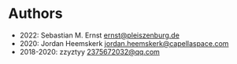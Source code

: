 # Authors

- 2022: Sebastian M. Ernst <ernst@pleiszenburg.de>
- 2020: Jordan Heemskerk <jordan.heemskerk@capellaspace.com>
- 2018-2020: zzyztyy <2375672032@qq.com>
